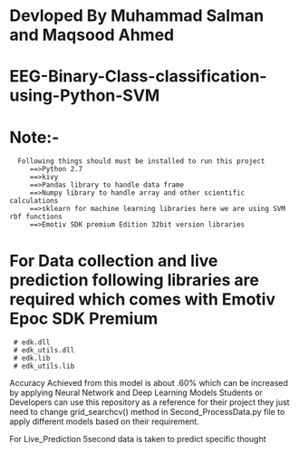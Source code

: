 
# Devloped By Muhammad Salman and Maqsood Ahmed
#
# EEG-Binary-Class-classification-using-Python-SVM

# Note:-
      Following things should must be installed to run this project
         ==>Python 2.7 
         ==>kivy
         ==>Pandas library to handle data frame
         ==>Numpy library to handle array and other scientific calculations
         ==>sklearn for machine learning libraries here we are using SVM rbf functions
         ==>Emotiv SDK premium Edition 32bit version libraries 

# For Data collection and live prediction following libraries are required which comes with Emotiv Epoc SDK Premium
     # edk.dll
     # edk_utils.dll
     # edk.lib
     # edk_utils.lib

Accuracy Achieved from this model is about .60% which can be increased by applying Neural Network and Deep Learning Models
Students or Developers can use this repository as a reference for their project they just need to change grid_searchcv() method in Second_ProcessData.py file to apply different models based on their requirement.

For Live_Prediction 5second data is taken to predict specific thought
